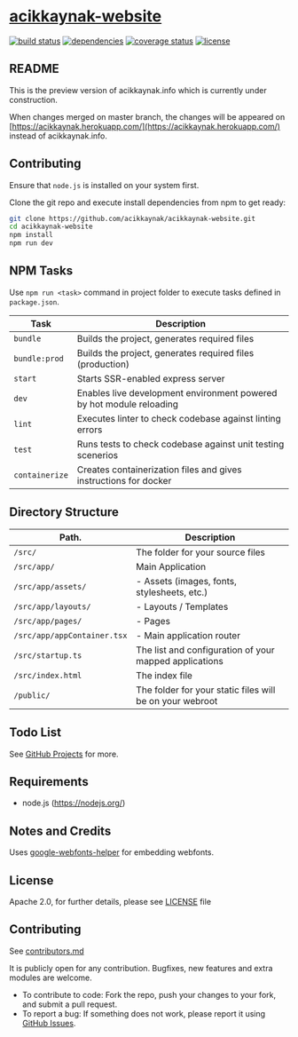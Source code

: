 # [acikkaynak-website](https://github.com/acikkaynak/acikkaynak-website)

[![build status][build-image]][build-url]
[![dependencies][dep-image]][dep-url]
[![coverage status][coverage-image]][coverage-url]
[![license][license-image]][license-url]

## README

This is the preview version of acikkaynak.info which is currently under construction.

When changes merged on master branch, the changes will be appeared on [https://acikkaynak.herokuapp.com/](https://acikkaynak.herokuapp.com/)
instead of acikkaynak.info.


## Contributing

Ensure that `node.js` is installed on your system first.

Clone the git repo and execute install dependencies from npm to get ready:

```sh
git clone https://github.com/acikkaynak/acikkaynak-website.git
cd acikkaynak-website
npm install
npm run dev
```

## NPM Tasks

Use `npm run <task>` command in project folder to execute tasks defined in `package.json`.

| Task                     | Description                                                                            |
|--------------------------|----------------------------------------------------------------------------------------|
| `bundle`                 | Builds the project, generates required files                                           |
| `bundle:prod`            | Builds the project, generates required files (production)                              |
| `start`                  | Starts SSR-enabled express server                                                      |
| `dev`                    | Enables live development environment powered by hot module reloading                   |
| `lint`                   | Executes linter to check codebase against linting errors                               |
| `test`                   | Runs tests to check codebase against unit testing scenerios                            |
| `containerize`           | Creates containerization files and gives instructions for docker                       |


## Directory Structure

| Path.                                           | Description                                                     |
|-------------------------------------------------|-----------------------------------------------------------------|
| `/src/`                                         | The folder for your source files                                |
| `/src/app/`                                     | Main Application                                                |
| `/src/app/assets/`                              | - Assets (images, fonts, stylesheets, etc.)                     |
| `/src/app/layouts/`                             | - Layouts / Templates                                           |
| `/src/app/pages/`                               | - Pages                                                         |
| `/src/app/appContainer.tsx`                     | - Main application router                                       |
| `/src/startup.ts`                               | The list and configuration of your mapped applications          |
| `/src/index.html`                               | The index file                                                  |
| `/public/`                                      | The folder for your static files will be on your webroot        |


## Todo List

See [GitHub Projects](https://github.com/orgs/acikkaynak/projects) for more.


## Requirements

* node.js (https://nodejs.org/)


## Notes and Credits

Uses [google-webfonts-helper](https://google-webfonts-helper.herokuapp.com/) for embedding webfonts.


## License

Apache 2.0, for further details, please see [LICENSE](LICENSE) file


## Contributing

See [contributors.md](contributors.md)

It is publicly open for any contribution. Bugfixes, new features and extra modules are welcome.

* To contribute to code: Fork the repo, push your changes to your fork, and submit a pull request.
* To report a bug: If something does not work, please report it using [GitHub Issues](https://github.com/acikkaynak/acikkaynak-website/issues).


[build-image]: https://img.shields.io/travis/acikkaynak/acikkaynak-website/master.svg?style=flat-square
[build-url]: https://travis-ci.org/acikkaynak/acikkaynak-website
[dep-image]: https://img.shields.io/david/acikkaynak/acikkaynak-website.svg?style=flat-square
[dep-url]: https://github.com/acikkaynak/acikkaynak-website
[coverage-image]: https://img.shields.io/codecov/c/gh/acikkaynak/acikkaynak-website/master.svg?style=flat-square
[coverage-url]: https://codecov.io/gh/acikkaynak/acikkaynak-website
[license-image]: https://img.shields.io/github/license/acikkaynak/acikkaynak-website.svg?style=flat-square
[license-url]: https://github.com/acikkaynak/acikkaynak-website/blob/master/LICENSE
